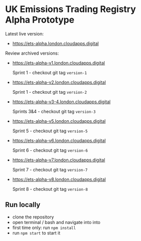 # UK Emissions Trading Registry Alpha Prototype

Latest live version:
- https://ets-alpha.london.cloudapps.digital

Review archived versions:
- https://ets-alpha-v1.london.cloudapps.digital
 
  Sprint 1 - checkout git tag `version-1`

- https://ets-alpha-v2.london.cloudapps.digital
  
  Sprint 1 - checkout git tag `version-2`

- https://ets-alpha-v3-4.london.cloudapps.digital
  
  Sprints 3&4 - checkout git tag `version-3`

- https://ets-alpha-v5.london.cloudapps.digital
  
  Sprint 5 - checkout git tag `version-5`

- https://ets-alpha-v6.london.cloudapps.digital
  
  Sprint 6 - checkout git tag `version-6`

- https://ets-alpha-v7.london.cloudapps.digital
  
  Sprint 7 - checkout git tag `version-7`

- https://ets-alpha-v8.london.cloudapps.digital
  
  Sprint 8 - checkout git tag `version-8`

## Run locally
- clone the repository
- open terminal / bash and navigate into into
- first time only: run `npm install`
- run `npm start` to start it
